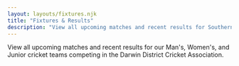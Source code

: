 ```yaml
---
layout: layouts/fixtures.njk
title: "Fixtures & Results"
description: "View all upcoming matches and recent results for Southern Districts Cricket Club across all grades."
---
```


View all upcoming matches and recent results for our Man's, Women's, and Junior cricket teams competing in the Darwin District Cricket Association.
